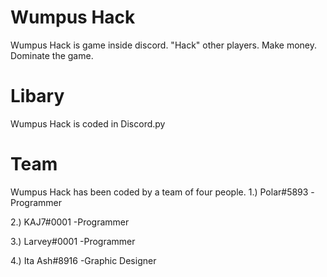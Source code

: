 # Wumpus Hack
Wumpus Hack is game inside discord.
"Hack" other players.
Make money.
Dominate the game.

# Libary
Wumpus Hack is coded in Discord.py

# Team
Wumpus Hack has been coded by a team of four people.
1.) Polar#5893
-Programmer

2.) KAJ7#0001
-Programmer

3.) Larvey#0001
-Programmer

4.) Ita Ash#8916
-Graphic Designer
